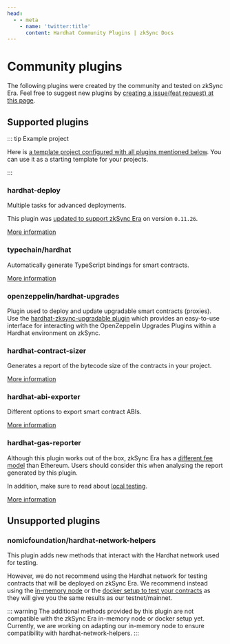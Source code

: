 ```yaml
---
head:
  - - meta
    - name: 'twitter:title'
      content: Hardhat Community Plugins | zkSync Docs
---
```


# Community plugins

The following plugins were created by the community and tested on zkSync Era. Feel free to suggest new plugins by
[creating a issue(feat request) at this page](https://github.com/matter-labs/hardhat-zksync/issues/new?assignees=&labels=feat&projects=&template=feature_report.md&title=).

## Supported plugins

::: tip Example project

Here is
[a template project configured with all plugins mentioned below](https://github.com/matter-labs/era-hardhat-with-plugins).
You can use it as a starting template for your projects.

:::

### hardhat-deploy

Multiple tasks for advanced deployments.

This plugin was [updated to support zkSync Era](https://github.com/wighawag/hardhat-deploy/pull/437) on version
`0.11.26`.

[More information](https://www.npmjs.com/package/hardhat-deploy)

### typechain/hardhat

Automatically generate TypeScript bindings for smart contracts.

[More information](https://www.npmjs.com/package/@typechain/hardhat)

### openzeppelin/hardhat-upgrades

Plugin used to deploy and update upgradable smart contracts (proxies). Use the
[hardhat-zksync-upgradable plugin](./hardhat-zksync-upgradable.md) which provides an easy-to-use interface for
interacting with the OpenZeppelin Upgrades Plugins within a Hardhat environment on zkSync.

### hardhat-contract-sizer

Generates a report of the bytecode size of the contracts in your project.

[More information](https://www.npmjs.com/package/hardhat-contract-sizer)

### hardhat-abi-exporter

Different options to export smart contract ABIs.

[More information](https://www.npmjs.com/package/hardhat-abi-exporter)

### hardhat-gas-reporter

Although this plugin works out of the box, zkSync Era has a
[different fee model](../../developer-reference/fee-model.md) than Ethereum. Users should consider this when analysing
the report generated by this plugin.

In addition, make sure to read about [local testing](../../test-and-debug/getting-started.md).

[More information](https://www.npmjs.com/package/hardhat-gas-reporter)

## Unsupported plugins

### nomicfoundation/hardhat-network-helpers

This plugin adds new methods that interact with the Hardhat network used for testing.

However, we do not recommend using the Hardhat network for testing contracts that will be deployed on zkSync Era. We
recommend instead using the [in-memory node](../../test-and-debug/era-test-node.md) or the
[docker setup to test your contracts](../../test-and-debug/dockerized-l1-l2-nodes.md) as they will give you the same
results as our testnet/mainnet.

::: warning The additional methods provided by this plugin are not compatible with the zkSync Era in-memory node or
docker setup yet. Currently, we are working on adapting our in-memory node to ensure compatibility with
hardhat-network-helpers. :::
